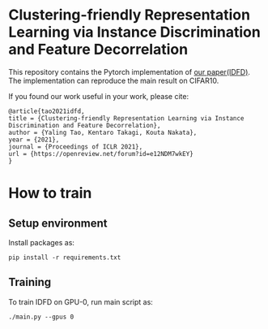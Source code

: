 # Clustering-friendly Representation Learning via Instance Discrimination and Feature Decorrelation 

This repository contains the Pytorch implementation of [our paper(IDFD)](https://openreview.net/forum?id=e12NDM7wkEY).
The implementation can reproduce the main result on CIFAR10. 

If you found our work useful in your work, please cite:
```
@article{tao2021idfd,
title = {Clustering-friendly Representation Learning via Instance Discrimination and Feature Decorrelation},
author = {Yaling Tao, Kentaro Takagi, Kouta Nakata},
year = {2021},
journal = {Proceedings of ICLR 2021},
url = {https://openreview.net/forum?id=e12NDM7wkEY}
}
```

# How to train

## Setup environment

Install packages as:

```shell
pip install -r requirements.txt
```

## Training

To train IDFD on GPU-0, run main script as:
```shell
./main.py --gpus 0
```

